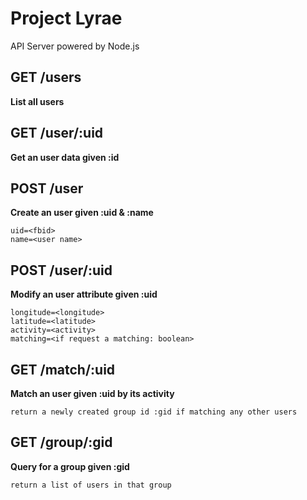 Project Lyrae
=============
API Server powered by Node.js   


## GET /users ##
**List all users**   

## GET /user/:uid ##
**Get an user data given :id**   

## POST /user ##
**Create an user given :uid & :name**   

    uid=<fbid>   
    name=<user name>   
    
## POST /user/:uid ##
**Modify an user attribute given :uid**   

    longitude=<longitude>   
    latitude=<latitude>   
    activity=<activity>   
    matching=<if request a matching: boolean>   
    
## GET /match/:uid ##
**Match an user given :uid by its activity**   

    return a newly created group id :gid if matching any other users

## GET /group/:gid ##
**Query for a group given :gid**   

    return a list of users in that group


